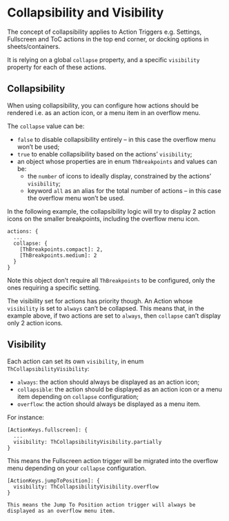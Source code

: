 # Collapsibility and Visibility

The concept of collapsibility applies to Action Triggers e.g. Settings, Fullscreen and ToC actions in the top end corner, or docking options in sheets/containers. 

It is relying on a global `collapse` property, and a specific `visibility` property for each of these actions.

## Collapsibility

When using collapsibility, you can configure how actions should be rendered i.e. as an action icon, or a menu item in an overflow menu.

The `collapse` value can be:

- `false` to disable collapsibility entirely – in this case the overflow menu won’t be used;
- `true` to enable collapsibility based on the actions’ `visibility`;
- an object whose properties are in enum `ThBreakpoints` and values can be:
  - the `number` of icons to ideally display, constrained by the actions’ `visibility`;
  - keyword `all` as an alias for the total number of actions – in this case the overflow menu won’t be used.

In the following example, the collapsibility logic will try to display 2 action icons on the smaller breakpoints, including the overflow menu icon. 

```
actions: {
  ...
  collapse: {
    [ThBreakpoints.compact]: 2,
    [ThBreakpoints.medium]: 2
  }
}
```

Note this object don’t require all `ThBreakpoints` to be configured, only the ones requiring a specific setting.

The visibility set for actions has priority though. An Action whose `visibility` is set to `always` can’t be collapsed. This means that, in the example above, if two actions are set to `always`, then `collapse` can’t display only 2 action icons.

## Visibility

Each action can set its own `visibility`, in enum `ThCollapsibilityVisibility`:

- `always`: the action should always be displayed as an action icon;
- `collapsible`: the action should be displayed as an action icon or a menu item depending on `collapse` configuration;
- `overflow`: the action should always be displayed as a menu item.

For instance:

```
[ActionKeys.fullscreen]: {
  ...
  visibility: ThCollapsibilityVisibility.partially
}
```

This means the Fullscreen action trigger will be migrated into the overflow menu depending on your `collapse` configuration.

```
[ActionKeys.jumpToPosition]: {
  visibility: ThCollapsibilityVisibility.overflow
}

This means the Jump To Position action trigger will always be displayed as an overflow menu item.
```